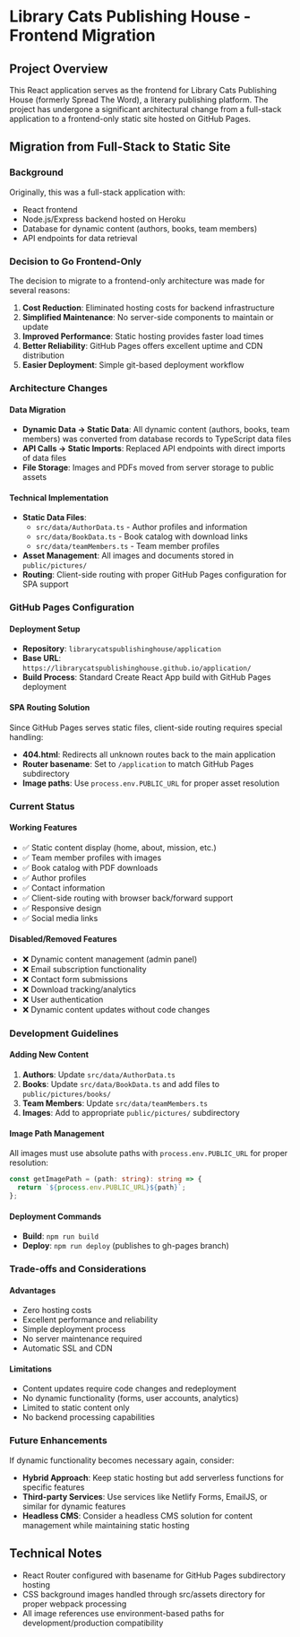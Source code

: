 # Library Cats Publishing House - Frontend Migration

## Project Overview
This React application serves as the frontend for Library Cats Publishing House (formerly Spread The Word), a literary publishing platform. The project has undergone a significant architectural change from a full-stack application to a frontend-only static site hosted on GitHub Pages.

## Migration from Full-Stack to Static Site

### Background
Originally, this was a full-stack application with:
- React frontend
- Node.js/Express backend hosted on Heroku
- Database for dynamic content (authors, books, team members)
- API endpoints for data retrieval

### Decision to Go Frontend-Only
The decision to migrate to a frontend-only architecture was made for several reasons:
1. **Cost Reduction**: Eliminated hosting costs for backend infrastructure
2. **Simplified Maintenance**: No server-side components to maintain or update
3. **Improved Performance**: Static hosting provides faster load times
4. **Better Reliability**: GitHub Pages offers excellent uptime and CDN distribution
5. **Easier Deployment**: Simple git-based deployment workflow

### Architecture Changes

#### Data Migration
- **Dynamic Data → Static Data**: All dynamic content (authors, books, team members) was converted from database records to TypeScript data files
- **API Calls → Static Imports**: Replaced API endpoints with direct imports of data files
- **File Storage**: Images and PDFs moved from server storage to public assets

#### Technical Implementation
- **Static Data Files**: 
  - `src/data/AuthorData.ts` - Author profiles and information
  - `src/data/BookData.ts` - Book catalog with download links
  - `src/data/teamMembers.ts` - Team member profiles
- **Asset Management**: All images and documents stored in `public/pictures/`
- **Routing**: Client-side routing with proper GitHub Pages configuration for SPA support

### GitHub Pages Configuration

#### Deployment Setup
- **Repository**: `librarycatspublishinghouse/application`
- **Base URL**: `https://librarycatspublishinghouse.github.io/application/`
- **Build Process**: Standard Create React App build with GitHub Pages deployment

#### SPA Routing Solution
Since GitHub Pages serves static files, client-side routing requires special handling:
- **404.html**: Redirects all unknown routes back to the main application
- **Router basename**: Set to `/application` to match GitHub Pages subdirectory
- **Image paths**: Use `process.env.PUBLIC_URL` for proper asset resolution

### Current Status

#### Working Features
- ✅ Static content display (home, about, mission, etc.)
- ✅ Team member profiles with images
- ✅ Book catalog with PDF downloads
- ✅ Author profiles
- ✅ Contact information
- ✅ Client-side routing with browser back/forward support
- ✅ Responsive design
- ✅ Social media links

#### Disabled/Removed Features
- ❌ Dynamic content management (admin panel)
- ❌ Email subscription functionality
- ❌ Contact form submissions
- ❌ Download tracking/analytics
- ❌ User authentication
- ❌ Dynamic content updates without code changes

### Development Guidelines

#### Adding New Content
1. **Authors**: Update `src/data/AuthorData.ts`
2. **Books**: Update `src/data/BookData.ts` and add files to `public/pictures/books/`
3. **Team Members**: Update `src/data/teamMembers.ts`
4. **Images**: Add to appropriate `public/pictures/` subdirectory

#### Image Path Management
All images must use absolute paths with `process.env.PUBLIC_URL` for proper resolution:
```typescript
const getImagePath = (path: string): string => {
  return `${process.env.PUBLIC_URL}${path}`;
};
```

#### Deployment Commands
- **Build**: `npm run build`
- **Deploy**: `npm run deploy` (publishes to gh-pages branch)

### Trade-offs and Considerations

#### Advantages
- Zero hosting costs
- Excellent performance and reliability
- Simple deployment process
- No server maintenance required
- Automatic SSL and CDN

#### Limitations
- Content updates require code changes and redeployment
- No dynamic functionality (forms, user accounts, analytics)
- Limited to static content only
- No backend processing capabilities

### Future Enhancements
If dynamic functionality becomes necessary again, consider:
- **Hybrid Approach**: Keep static hosting but add serverless functions for specific features
- **Third-party Services**: Use services like Netlify Forms, EmailJS, or similar for dynamic features
- **Headless CMS**: Consider a headless CMS solution for content management while maintaining static hosting

## Technical Notes
- React Router configured with basename for GitHub Pages subdirectory hosting
- CSS background images handled through src/assets directory for proper webpack processing
- All image references use environment-based paths for development/production compatibility